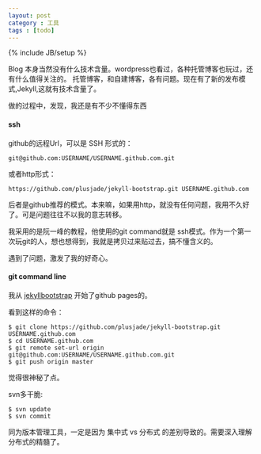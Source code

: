 ```yaml
---
layout: post
category : 工具
tags : [todo]
---
```

{% include JB/setup %}

Blog 本身当然没有什么技术含量。wordpress也看过，各种托管博客也玩过，还有什么值得关注的。
托管博客，和自建博客，各有问题。现在有了新的发布模式,Jekyll,这就有技术含量了。

做的过程中，发现，我还是有不少不懂得东西

####  ssh

github的远程Url，可以是 SSH 形式的：

	git@github.com:USERNAME/USERNAME.github.com.git

或者http形式：

	https://github.com/plusjade/jekyll-bootstrap.git USERNAME.github.com

后者是github推荐的模式。本来嘛，如果用http，就没有任何问题，我用不久好了。可是问题往往不以我的意志转移。

我采用的是阮一峰的教程，他使用的git command就是 ssh模式。作为一个第一次玩git的人，想也想得到，我就是拷贝过来贴过去，搞不懂含义的。

遇到了问题，激发了我的好奇心。


#### git command line

我从 [jekyllbootstrap](http://jekyllbootstrap.com/) 开始了github pages的。

看到这样的命令：

	$ git clone https://github.com/plusjade/jekyll-bootstrap.git USERNAME.github.com
	$ cd USERNAME.github.com
	$ git remote set-url origin git@github.com:USERNAME/USERNAME.github.com.git
	$ git push origin master

觉得很神秘了点。

svn多干脆:

	$ svn update
	$ svn commit

同为版本管理工具，一定是因为 集中式 vs 分布式 的差别导致的。需要深入理解分布式的精髓了。